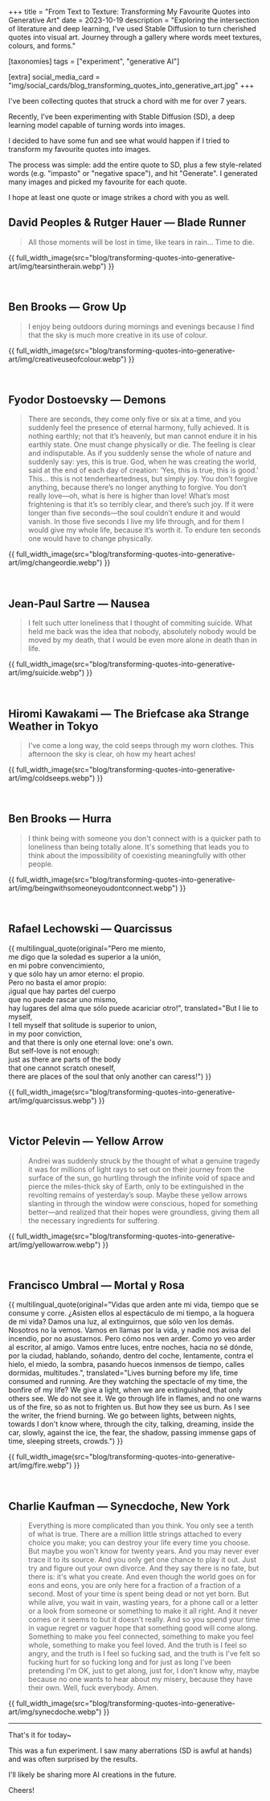 +++
title = "From Text to Texture: Transforming My Favourite Quotes into Generative Art"
date = 2023-10-19
description = "Exploring the intersection of literature and deep learning, I've used Stable Diffusion to turn cherished quotes into visual art. Journey through a gallery where words meet textures, colours, and forms."

[taxonomies]
tags = ["experiment", "generative AI"]

[extra]
social_media_card = "img/social_cards/blog_transforming_quotes_into_generative_art.jpg"
+++

I've been collecting quotes that struck a chord with me for over 7 years.

Recently, I've been experimenting with Stable Diffusion (SD), a deep learning model capable of turning words into images.

I decided to have some fun and see what would happen if I tried to transform my favourite quotes into images.

The process was simple: add the entire quote to SD, plus a few style-related words (e.g. "impasto" or "negative space"), and hit "Generate". I generated many images and picked my favourite for each quote.

I hope at least one quote or image strikes a chord with you as well.

## David Peoples & Rutger Hauer — Blade Runner

> All those moments will be lost in time, like tears in rain… Time to die.

{{ full_width_image(src="blog/transforming-quotes-into-generative-art/img/tearsintherain.webp") }}

<br>

## Ben Brooks — Grow Up

> I enjoy being outdoors during mornings and evenings because I find that the sky is much more creative in its use of colour.

{{ full_width_image(src="blog/transforming-quotes-into-generative-art/img/creativeuseofcolour.webp") }}

<br>

## Fyodor Dostoevsky — Demons

> There are seconds, they come only five or six at a time, and you suddenly feel the presence of eternal harmony, fully achieved. It is nothing earthly; not that it’s heavenly, but man cannot endure it in his earthly state. One must change physically or die. The feeling is clear and indisputable. As if you suddenly sense the whole of nature and suddenly say: yes, this is true. God, when he was creating the world, said at the end of each day of creation: ‘Yes, this is true, this is good.’ This… this is not tenderheartedness, but simply joy. You don’t forgive anything, because there’s no longer anything to forgive. You don’t really love—oh, what is here is higher than love! What’s most frightening is that it’s so terribly clear, and there’s such joy. If it were longer than five seconds—the soul couldn’t endure it and would vanish. In those five seconds I live my life through, and for them I would give my whole life, because it’s worth it. To endure ten seconds one would have to change physically.

{{ full_width_image(src="blog/transforming-quotes-into-generative-art/img/changeordie.webp") }}

<br>

## Jean-Paul Sartre — Nausea

> I felt such utter loneliness that I thought of commiting suicide. What held me back was the idea that nobody, absolutely nobody would be moved by my death, that I would be even more alone in death than in life.

{{ full_width_image(src="blog/transforming-quotes-into-generative-art/img/suicide.webp") }}

<br>

## Hiromi Kawakami — The Briefcase aka Strange Weather in Tokyo

> I've come a long way, the cold seeps through my worn clothes. This afternoon the sky is clear, oh how my heart aches!

{{ full_width_image(src="blog/transforming-quotes-into-generative-art/img/coldseeps.webp") }}

<br>

## Ben Brooks — Hurra

> I think being with someone you don't connect with is a quicker path to loneliness than being totally alone. It's something that leads you to think about the impossibility of coexisting meaningfully with other people.

{{ full_width_image(src="blog/transforming-quotes-into-generative-art/img/beingwithsomeoneyoudontconnect.webp") }}

<br>

## Rafael Lechowski — Quarcissus

{{ multilingual_quote(original="Pero me miento,<br>
me digo que la soledad es superior a la unión,<br>
en mi pobre convencimiento,<br>
y que sólo hay un amor eterno: el propio.<br>
Pero no basta el amor propio:<br>
¡igual que hay partes del cuerpo<br>
que no puede rascar uno mismo,<br>
hay lugares del alma que sólo puede acariciar otro!",
translated="But I lie to myself,<br>
I tell myself that solitude is superior to union,<br>
in my poor conviction,<br>
and that there is only one eternal love: one's own.<br>
But self-love is not enough:<br>
just as there are parts of the body<br>
that one cannot scratch oneself,<br>
there are places of the soul that only another can caress!") }}

{{ full_width_image(src="blog/transforming-quotes-into-generative-art/img/quarcissus.webp") }}

<br>

## Victor Pelevin — Yellow Arrow

> Andrei was suddenly struck by the thought of what a genuine tragedy it was for millions of light rays to set out on their journey from the surface of the sun, go hurtling through the infinite void of space and pierce the miles-thick sky of Earth, only to be extinguished in the revolting remains of yesterday’s soup. Maybe these yellow arrows slanting in through the window were conscious, hoped for something better—and realized that their hopes were groundless, giving them all the necessary ingredients for suffering.

{{ full_width_image(src="blog/transforming-quotes-into-generative-art/img/yellowarrow.webp") }}

<br>

## Francisco Umbral — Mortal y Rosa

{{ multilingual_quote(original="Vidas que arden ante mi vida, tiempo que se consume y corre. ¿Asisten ellos al espectáculo de mi tiempo, a la hoguera de mi vida? Damos una luz, al extinguirnos, que sólo ven los demás. Nosotros no la vemos. Vamos en llamas por la vida, y nadie nos avisa del incendio, por no asustarnos. Pero cómo nos ven arder. Como yo veo arder al escritor, al amigo. Vamos entre luces, entre noches, hacia no sé dónde, por la ciudad, hablando, soñando, dentro del coche, lentamente, contra el hielo, el miedo, la sombra, pasando huecos inmensos de tiempo, calles dormidas, multitudes.", translated="Lives burning before my life, time consumed and running. Are they watching the spectacle of my time, the bonfire of my life? We give a light, when we are extinguished, that only others see. We do not see it. We go through life in flames, and no one warns us of the fire, so as not to frighten us. But how they see us burn. As I see the writer, the friend burning. We go between lights, between nights, towards I don't know where, through the city, talking, dreaming, inside the car, slowly, against the ice, the fear, the shadow, passing immense gaps of time, sleeping streets, crowds.") }}

{{ full_width_image(src="blog/transforming-quotes-into-generative-art/img/fire.webp") }}

<br>

## Charlie Kaufman — Synecdoche, New York

> Everything is more complicated than you think. You only see a tenth of what is true. There are a million little strings attached to every choice you make; you can destroy your life every time you choose. But maybe you won't know for twenty years. And you may never ever trace it to its source. And you only get one chance to play it out. Just try and figure out your own divorce. And they say there is no fate, but there is: it's what you create. And even though the world goes on for eons and eons, you are only here for a fraction of a fraction of a second. Most of your time is spent being dead or not yet born. But while alive, you wait in vain, wasting years, for a phone call or a letter or a look from someone or something to make it all right. And it never comes or it seems to but it doesn't really. And so you spend your time in vague regret or vaguer hope that something good will come along. Something to make you feel connected, something to make you feel whole, something to make you feel loved. And the truth is I feel so angry, and the truth is I feel so fucking sad, and the truth is I've felt so fucking hurt for so fucking long and for just as long I've been pretending I'm OK, just to get along, just for, I don't know why, maybe because no one wants to hear about my misery, because they have their own. Well, fuck everybody. Amen.

{{ full_width_image(src="blog/transforming-quotes-into-generative-art/img/synecdoche.webp") }}

---

That's it for today~

This was a fun experiment. I saw many aberrations (SD is awful at hands) and was often surprised by the results.

I'll likely be sharing more AI creations in the future.

Cheers!
